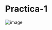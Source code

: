 # Practica-1

![image](https://github.com/AngelDavidFloresQuintanilla/Practica-1/assets/148559104/ff211002-6576-42f6-901e-591c66624236)

